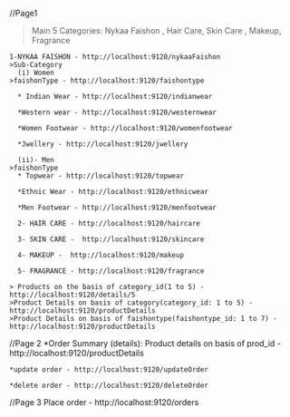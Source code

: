 
//Page1
 > Main 5 Categories: Nykaa Faishon , Hair Care, Skin Care , Makeup, Fragrance

    1-NYKAA FAISHON - http://localhost:9120/nykaaFaishon
    >Sub-Category
      (i) Women
    >faishonType - http://localhost:9120/faishontype

      * Indian Wear - http://localhost:9120/indianwear
        
      *Western wear - http://localhost:9120/westernwear
      
      *Women Footwear - http://localhost:9120/womenfootwear
        
      *Jwellery - http://localhost:9120/jwellery
        
      (ii)- Men
    >faishonType
      * Topwear - http://localhost:9120/topwear
       
      *Ethnic Wear - http://localhost:9120/ethnicwear
        
      *Men Footwear - http://localhost:9120/menfootwear
        
      2- HAIR CARE - http://localhost:9120/haircare
      
      3- SKIN CARE -  http://localhost:9120/skincare

      4- MAKEUP -  http://localhost:9120/makeup
            
      5- FRAGRANCE - http://localhost:9120/fragrance

    > Products on the basis of category_id(1 to 5) - http://localhost:9120/details/5
    >Product Details on basis of category(category_id: 1 to 5) - http://localhost:9120/productDetails
    >Product Details on basis of faishontype(faishontype_id: 1 to 7) - http://localhost:9120/productDetails
          

  //Page 2
    *Order Summary (details):
    Product details on basis of prod_id - http://localhost:9120/productDetails
  

    *update order - http://localhost:9120/updateOrder

    *delete order - http://localhost:9120/deleteOrder

  //Page 3
    Place order - http://localhost:9120/orders
   
  

















